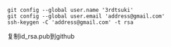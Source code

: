 ```shell
git config --global user.name '3rdtsuki'
git config --global user.email 'address@gmail.com'
ssh-keygen -C 'address@gmail.com' -t rsa
```

复制id_rsa.pub到github